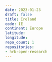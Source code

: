 ```yaml
---
date: 2023-01-23
draft: false
title: Ireland
code: IE
continent: Europe
latitude:
longitude:
repo_count: 1
repositories:
- hrb-open-research
---
```



